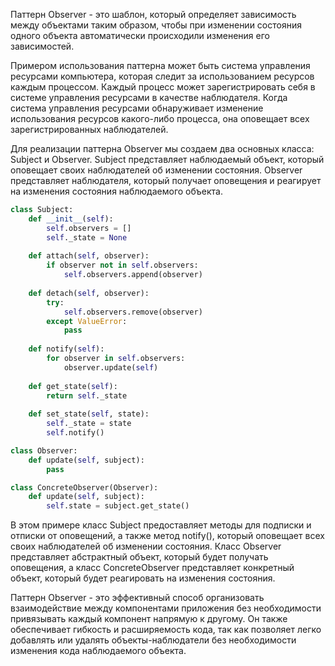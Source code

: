 Паттерн Observer - это шаблон, который определяет зависимость между объектами таким образом, чтобы при изменении состояния одного объекта автоматически происходили изменения его зависимостей.

Примером использования паттерна может быть система управления ресурсами компьютера, которая следит за использованием ресурсов каждым процессом. Каждый процесс может зарегистрировать себя в системе управления ресурсами в качестве наблюдателя. Когда система управления ресурсами обнаруживает изменение использования ресурсов какого-либо процесса, она оповещает всех зарегистрированных наблюдателей.

Для реализации паттерна Observer мы создаем два основных класса: Subject и Observer. Subject представляет наблюдаемый объект, который оповещает своих наблюдателей об изменении состояния. Observer представляет наблюдателя, который получает оповещения и реагирует на изменения состояния наблюдаемого объекта.

```py
class Subject:
    def __init__(self):
        self.observers = []
        self._state = None
        
    def attach(self, observer):
        if observer not in self.observers:
            self.observers.append(observer)
            
    def detach(self, observer):
        try:
            self.observers.remove(observer)
        except ValueError:
            pass
            
    def notify(self):
        for observer in self.observers:
            observer.update(self)
            
    def get_state(self):
        return self._state
            
    def set_state(self, state):
        self._state = state
        self.notify()

class Observer:
    def update(self, subject):
        pass

class ConcreteObserver(Observer):
    def update(self, subject):
        self.state = subject.get_state()
```
В этом примере класс Subject предоставляет методы для подписки и отписки от оповещений, а также метод notify(), который оповещает всех своих наблюдателей об изменении состояния. Класс Observer представляет абстрактный объект, который будет получать оповещения, а класс ConcreteObserver представляет конкретный объект, который будет реагировать на изменения состояния.

Паттерн Observer - это эффективный способ организовать взаимодействие между компонентами приложения без необходимости привязывать каждый компонент напрямую к другому. Он также обеспечивает гибкость и расширяемость кода, так как позволяет легко добавлять или удалять объекты-наблюдатели без необходимости изменения кода наблюдаемого объекта.